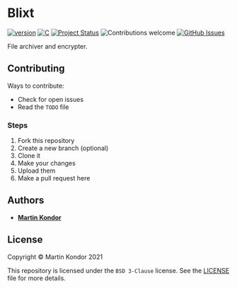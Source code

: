 # Blixt

[![version](https://img.shields.io/badge/version-v0.2.1-red.svg)](https://github.com/MartinKondor/Blixt) [![C](https://img.shields.io/badge/C-blue.svg)](https://github.com/MartinKondor/Blixt) [![Project Status](https://img.shields.io/badge/status-active-brightgreen.svg)](https://github.com/MartinKondor/Blixt) ![Contributions welcome](https://img.shields.io/badge/contributions-welcome-brightgreen.svg) [![GitHub Issues](https://img.shields.io/github/issues/MartinKondor/Blixt.svg)](https://github.com/MartinKondor/Blixt/issues)

File archiver and encrypter.

## Contributing

Ways to contribute:

* Check for open issues
* Read the ```TODO``` file

### Steps

1. Fork this repository
2. Create a new branch (optional)
3. Clone it
4. Make your changes
5. Upload them
6. Make a pull request here

## Authors

* **[Martin Kondor](https://github.com/MartinKondor)**

## License

Copyright &copy; Martin Kondor 2021

This repository is licensed under the ```BSD 3-Clause``` license.
See the [LICENSE](./LICENSE) file for more details.


